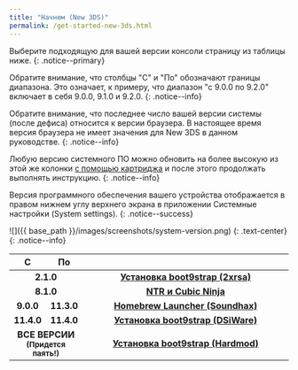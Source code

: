 ```yaml
---
title: "Начнем (New 3DS)"
permalink: /get-started-new-3ds.html
---
```


Выберите подходящую для вашей версии консоли страницу из таблицы ниже.
{: .notice--primary}

Обратите внимание, что столбцы "С" и "По" обозначают границы диапазона. Это означает, к примеру, что диапазон "с 9.0.0 по 9.2.0" включает в себя 9.0.0, 9.1.0 и 9.2.0.
{: .notice--info}

Обратите внимание, что последнее число вашей версии системы (после дефиса) относится к версии браузера. В настоящее время версия браузера не имеет значения для New 3DS в данном руководстве.
{: .notice--info}

Любую версию системного ПО можно обновить на более высокую из этой же колонки [с помощью картриджа](cart-update) и после этого продолжать выполнять инструкцию.
{: .notice--info}

Версия программного обеспечения вашего устройства отображается в правом нижнем углу верхнего экрана в приложении Системные настройки (System settings).
{: .notice--success}

![]({{ base_path }}/images/screenshots/system-version.png)
{: .text-center}
{: .notice--info}

<table>
  <colgroup>
    <col span="1" style="width: 10%;">
    <col span="1" style="width: 10%;">
    <col span="1" style="width: 80%;">
  </colgroup>
  <thead>
    <tr>
      <th style="text-align: center; font-weight: bold;">С</th>
      <th style="text-align: center; font-weight: bold;">По</th>
      <th style="text-align: center; font-weight: bold;"></th>
    </tr>
  </thead>
  <tbody>
    <tr>
        <td style="text-align: center; font-weight: bold;" colspan="2">2.1.0</td>
        <td style="text-align: center; font-weight: bold;" colspan="2"><a href="installing-boot9strap-2xrsa">Установка boot9strap (2xrsa)</a></td>
      </tr>
    <tr>
      <td style="text-align: center; font-weight: bold;" colspan="2">8.1.0</td>
      <td style="text-align: center; font-weight: bold;" colspan="2"><a href="ntr-and-cubic-ninja">NTR и Cubic Ninja</a></td>
    </tr>
    <tr>
      <td style="text-align: center; font-weight: bold;">9.0.0</td>
      <td style="text-align: center; font-weight: bold;">11.3.0</td>
        <td style="text-align: center; font-weight: bold;" colspan="2"><a href="homebrew-launcher-soundhax">Homebrew Launcher (Soundhax)</a></td>
    </tr>
    <tr>
      <td style="text-align: center; font-weight: bold;">11.4.0</td>
      <td style="text-align: center; font-weight: bold;">11.4.0</td>
      <td style="text-align: center; font-weight: bold;" colspan="2"><a href="installing-boot9strap-dsiware">Установка boot9strap (DSiWare)</a></td>
    </tr>
    <tr>
      <td style="text-align: center; font-weight: bold;" colspan="2">ВСЕ ВЕРСИИ<br><sub>(Придется паять!)</sub></td>
      <td style="text-align: center; font-weight: bold;" colspan="2"><a href="installing-boot9strap-hardmod">Установка boot9strap (Hardmod)</a></td>
    </tr>
  </tbody>
</table>

<div id="vk_comments"></div>
<script type="text/javascript">
VK.Widgets.Comments("vk_comments", {limit: 10, attach: "*"});
</script>